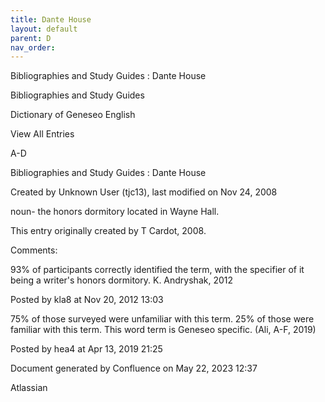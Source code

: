 ```yaml
---
title: Dante House
layout: default
parent: D
nav_order:
---
```


Bibliographies and Study Guides : Dante House

Bibliographies and Study Guides

Dictionary of Geneseo English

View All Entries

A-D

Bibliographies and Study Guides : Dante House

Created by  Unknown User (tjc13), last modified on Nov 24, 2008

noun- the honors dormitory located in Wayne Hall.

This entry originally created by T Cardot, 2008.

Comments:

93% of participants correctly identified the term, with the specifier of it being a writer's honors dormitory. K. Andryshak, 2012 

Posted by kla8 at Nov 20, 2012 13:03

75% of those surveyed were unfamiliar with this term. 25% of those were familiar with this term. This word term is Geneseo specific. (Ali, A-F, 2019)

Posted by hea4 at Apr 13, 2019 21:25

Document generated by Confluence on May 22, 2023 12:37

Atlassian
